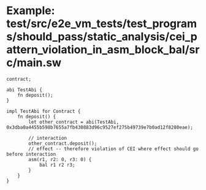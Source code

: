 # Example: test/src/e2e_vm_tests/test_programs/should_pass/static_analysis/cei_pattern_violation_in_asm_block_bal/src/main.sw

```sway
contract;

abi TestAbi {
    fn deposit();
}

impl TestAbi for Contract {
    fn deposit() {
        let other_contract = abi(TestAbi, 0x3dba0a4455b598b7655a7fb430883d96c9527ef275b49739e7b0ad12f8280eae);

        // interaction
        other_contract.deposit();
        // effect -- therefore violation of CEI where effect should go before interaction
        asm(r1, r2: 0, r3: 0) {
            bal r1 r2 r3;
        }
    }
}

```
